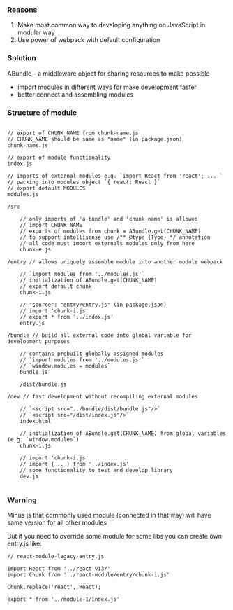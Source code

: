 
### Reasons

1. Make most common way to developing anything on JavaScript in modular way
2. Use power of webpack with default configuration

### Solution

ABundle - a middleware object for sharing resources to make possible

  - import modules in different ways for make development faster
  - better connect and assembling modules

### Structure of module

```

// export of CHUNK_NAME from chunk-name.js
// CHUNK_NAME should be same as "name" (in package.json)
chunk-name.js

// export of module functionality
index.js

// imports of external modules e.g. `import React from 'react'; ... `
// packing into modules object `{ react: React }`
// export default MODULES
modules.js

/src

    // only imports of 'a-bundle' and 'chunk-name' is allowed
    // import CHUNK_NAME
    // exports of modules from chunk = ABundle.get(CHUNK_NAME)
    // to support intellisense use /** @type {Type} */ annotation
    // all code must import externals modules only from here
    chunk-e.js

/entry // allows uniquely assemble module into another module webpack

    // `import modules from '../modules.js'`
    // initialization of ABundle.get(CHUNK_NAME)
    // export default chunk
    chunk-i.js

    // "source": "entry/entry.js" (in package.json)
    // import 'chunk-i.js'
    // export * from '../index.js'
    entry.js

/bundle // build all external code into global variable for development purposes

    // contains prebuilt globally assigned modules
    // `import modules from '../modules.js'`
    // `window.modules = modules`
    bundle.js

    /dist/bundle.js

/dev // fast development without recompiling external modules

    // `<script src="../bundle/dist/bundle.js"/>`
    // `<script src="/dist/index.js"/>`
    index.html

    // initialization of ABundle.get(CHUNK_NAME) from global variables (e.g. `window.modules`)
    chunk-i.js

    // import 'chunk-i.js'
    // import { .. } from '../index.js'
    // some functionality to test and develop library
    dev.js


```


### Warning

Minus is that commonly used module (connected in that way) will have same version for all other modules

But if you need to override some module for some libs you can create own entry.js like:

```
// react-module-legacy-entry.js

import React from '../react-v13/'
import Chunk from '../react-module/entry/chunk-i.js'

Chunk.replace('react', React);

export * from '../module-1/index.js'

```
